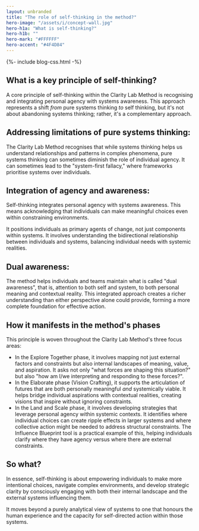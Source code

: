 ```yaml
---
layout: unbranded
title: "The role of self-thinking in the method?"
hero-image: "/assets/i/concept-wall.jpg"
hero-h1a: "What is self-thinking?"
hero-h1b: ""
hero-mark: "#FFFFFF"
hero-accent: "#4F4D84"
---
```


  {%- include blog-css.html -%}
  
<h2 class="govuk-heading-l">What is a key principle of self-thinking?</h2>

A core principle of self-thinking within the Clarity Lab Method is recognising and integrating personal agency with systems awareness. This approach represents a shift *from* pure systems thinking *to* self thinking, but it's not about abandoning systems thinking; rather, it's a complementary approach.

<h2 class="govuk-heading-l">Addressing limitations of pure systems thinking:</h2>

The Clarity Lab Method recognises that while systems thinking helps us understand relationships and patterns in complex phenomena, pure systems thinking can sometimes diminish the role of individual agency. It can sometimes lead to the "system-first fallacy," where frameworks prioritise systems over individuals.

<h2 class="govuk-heading-l">Integration of agency and awareness:</h2>

Self-thinking integrates personal agency with systems awareness. This means acknowledging that individuals can make meaningful choices even within constraining environments. 

It positions individuals as primary agents of change, not just components within systems. It involves understanding the bidirectional relationship between individuals and systems, balancing individual needs with systemic realities.

<h2 class="govuk-heading-l">Dual awareness:</h2>

The method helps individuals and teams maintain what is called "dual awareness", that is, attention to both self and system, to both personal meaning and contextual reality. This integrated approach creates a richer understanding than either perspective alone could provide, forming a more complete foundation for effective action.

<h2 class="govuk-heading-l">How it manifests in the method's phases</h2>

This principle is woven throughout the Clarity Lab Method's three focus areas:

- In the Explore Together phase, it involves mapping not just external factors and constraints but also internal landscapes of meaning, value, and aspiration. It asks not only "what forces are shaping this situation?" but also "how am I/we interpreting and responding to these forces?".
- In the Elaborate phase (Vision Crafting), it supports the articulation of futures that are both personally meaningful *and* systemically viable. It helps bridge individual aspirations with contextual realities, creating visions that inspire without ignoring constraints.
- In the Land and Scale phase, it involves developing strategies that leverage personal agency within systemic contexts. It identifies where individual choices can create ripple effects in larger systems and where collective action might be needed to address structural constraints. The Influence Blueprint tool is a practical example of this, helping individuals clarify where they have agency versus where there are external constraints.

<h2 class="govuk-heading-l">So what?</h2>

In essence, self-thinking is about empowering individuals to make more intentional choices, navigate complex environments, and develop strategic clarity by consciously engaging with both their internal landscape and the external systems influencing them. 

It moves beyond a purely analytical view of systems to one that honours the human experience and the capacity for self-directed action within those systems.

